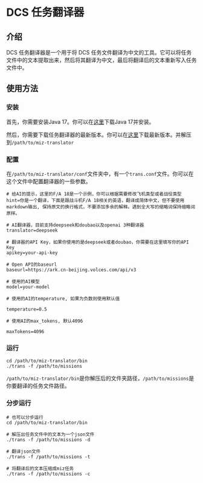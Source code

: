 # DCS 任务翻译器

## 介绍

DCS 任务翻译器是一个用于将 DCS 任务文件翻译为中文的工具。它可以将任务文件中的文本提取出来，然后将其翻译为中文，最后将翻译后的文本重新写入任务文件中。

## 使用方法

### 安装

首先，你需要安装Java 17。你可以在[这里](https://www.oracle.com/java/technologies/javase-jdk17-downloads.html)下载Java 17并安装。

然后，你需要下载任务翻译器的最新版本。你可以在[这里](https://github.com/leonchen83/miz-translator/releases/download/v1.0.0/miz-translator-release.zip)下载最新版本。并解压到`/path/to/miz-translator`

### 配置

在`/path/to/miz-translator/conf`文件夹中，有一个`trans.conf`文件。你可以在这个文件中配置翻译器的一些参数。

```properties
# 给AI的提示，这里的F/A 18是一个示例，你可以根据需要修改飞机类型或者战役类型
hint=你是一个翻译，下面是跟战斗机F/A 18相关的英语，翻译成简体中文，但不要使用markdown输出, 保持原文的换行格式，不要添加多余的解释。遇到全大写的缩略词保持缩略词原样。

# AI翻译器，目前支持deepseek和doubao以及openai 3种翻译器
translator=deepseek

# 翻译器的API Key，如果你使用的是deepseek或者doubao，你需要在这里填写你的API Key
apikey=your-api-key

# Open API的baseurl
baseurl=https://ark.cn-beijing.volces.com/api/v3

# 使用的AI模型
model=your-model

# 使用的AI的temperature, 如果为负数则使用默认值

temperature=0.5

# 使用AI的max_tokens, 默认4096

maxTokens=4096
```

### 运行

```shell
cd /path/to/miz-translator/bin
./trans -f /path/to/missions
```

`/path/to/miz-translator/bin`是你解压后的文件夹路径，`/path/to/missions`是你要翻译的任务文件路径。

### 分步运行

```shell
# 也可以分步运行
cd /path/to/miz-translator/bin

# 解压出任务文件中的文本为一个json文件
./trans -f /path/to/missions -d

# 翻译json文件
./trans -f /path/to/missions -t

# 将翻译后的文本压缩成miz任务
./trans -f /path/to/missions -c
```

